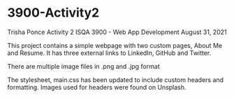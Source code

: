 # 3900-Activity2

Trisha Ponce
Activity 2
ISQA 3900 - Web App Development
August 31, 2021

This project contains a simple webpage with two custom pages, About Me and Resume. 
It has three external links to LinkedIn, GitHub and Twitter.

There are multiple image files in .png and .jpg format 

The stylesheet, main.css has been updated to include custom headers and formatting. 
Images used for headers were found on Unsplash.

